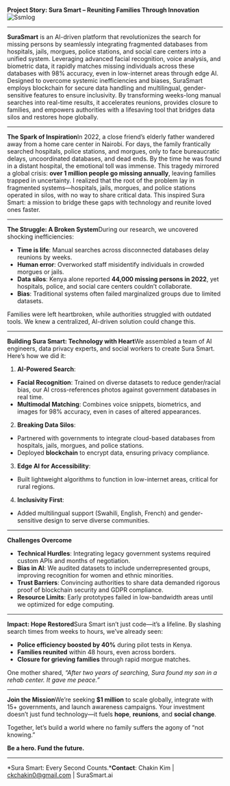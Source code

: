 **Project Story: Sura Smart – Reuniting Families Through Innovation**
![Ssmlog](https://github.com/user-attachments/assets/e811a1ae-fc20-45ef-a996-3f3b48f36b46)
* * *
**SuraSmart** is an AI-driven platform that revolutionizes the search for missing persons by seamlessly integrating fragmented databases from hospitals, jails, morgues, police stations, and social care centers into a unified system. Leveraging advanced facial recognition, voice analysis, and biometric data, it rapidly matches missing individuals across these databases with 98% accuracy, even in low-internet areas through edge AI. Designed to overcome systemic inefficiencies and biases, SuraSmart employs blockchain for secure data handling and multilingual, gender-sensitive features to ensure inclusivity. By transforming weeks-long manual searches into real-time results, it accelerates reunions, provides closure to families, and empowers authorities with a lifesaving tool that bridges data silos and restores hope globally.

* * *

**The Spark of Inspiration**In 2022, a close friend’s elderly father wandered away from a home care center in Nairobi. For days, the family frantically searched hospitals, police stations, and morgues, only to face bureaucratic delays, uncoordinated databases, and dead ends. By the time he was found in a distant hospital, the emotional toll was immense. This tragedy mirrored a global crisis: **over 1 million people go missing annually**, leaving families trapped in uncertainty. I realized that the root of the problem lay in fragmented systems—hospitals, jails, morgues, and police stations operated in silos, with no way to share critical data. This inspired Sura Smart: a mission to bridge these gaps with technology and reunite loved ones faster.

* * *

**The Struggle: A Broken System**During our research, we uncovered shocking inefficiencies:

* **Time is life**: Manual searches across disconnected databases delay reunions by weeks.
* **Human error**: Overworked staff misidentify individuals in crowded morgues or jails.
* **Data silos**: Kenya alone reported **44,000 missing persons in 2022**, yet hospitals, police, and social care centers couldn’t collaborate.
* **Bias**: Traditional systems often failed marginalized groups due to limited datasets.

Families were left heartbroken, while authorities struggled with outdated tools. We knew a centralized, AI-driven solution could change this.

* * *

**Building Sura Smart: Technology with Heart**We assembled a team of AI engineers, data privacy experts, and social workers to create Sura Smart. Here’s how we did it:

1. **AI-Powered Search**:
  
  * **Facial Recognition**: Trained on diverse datasets to reduce gender/racial bias, our AI cross-references photos against government databases in real time.
  * **Multimodal Matching**: Combines voice snippets, biometrics, and images for 98% accuracy, even in cases of altered appearances.
2. **Breaking Data Silos**:
  
  * Partnered with governments to integrate cloud-based databases from hospitals, jails, morgues, and police stations.
  * Deployed **blockchain** to encrypt data, ensuring privacy compliance.
3. **Edge AI for Accessibility**:
  
  * Built lightweight algorithms to function in low-internet areas, critical for rural regions.
4. **Inclusivity First**:
  
  * Added multilingual support (Swahili, English, French) and gender-sensitive design to serve diverse communities.

* * *

**Challenges Overcome**

* **Technical Hurdles**: Integrating legacy government systems required custom APIs and months of negotiation.
* **Bias in AI**: We audited datasets to include underrepresented groups, improving recognition for women and ethnic minorities.
* **Trust Barriers**: Convincing authorities to share data demanded rigorous proof of blockchain security and GDPR compliance.
* **Resource Limits**: Early prototypes failed in low-bandwidth areas until we optimized for edge computing.

* * *

**Impact: Hope Restored**Sura Smart isn’t just code—it’s a lifeline. By slashing search times from weeks to hours, we’ve already seen:

* **Police efficiency boosted by 40%** during pilot tests in Kenya.
* **Families reunited** within 48 hours, even across borders.
* **Closure for grieving families** through rapid morgue matches.

One mother shared, *“After two years of searching, Sura found my son in a rehab center. It gave me peace.”*

* * *

**Join the Mission**We’re seeking **$1 million** to scale globally, integrate with 15+ governments, and launch awareness campaigns. Your investment doesn’t just fund technology—it fuels **hope**, **reunions**, and **social change**.

Together, let’s build a world where no family suffers the agony of “not knowing.”

**Be a hero. Fund the future.**

* * *

*Sura Smart: Every Second Counts.***Contact**: Chakin Kim | ckchakin0@gmail.com | SuraSmart.ai
